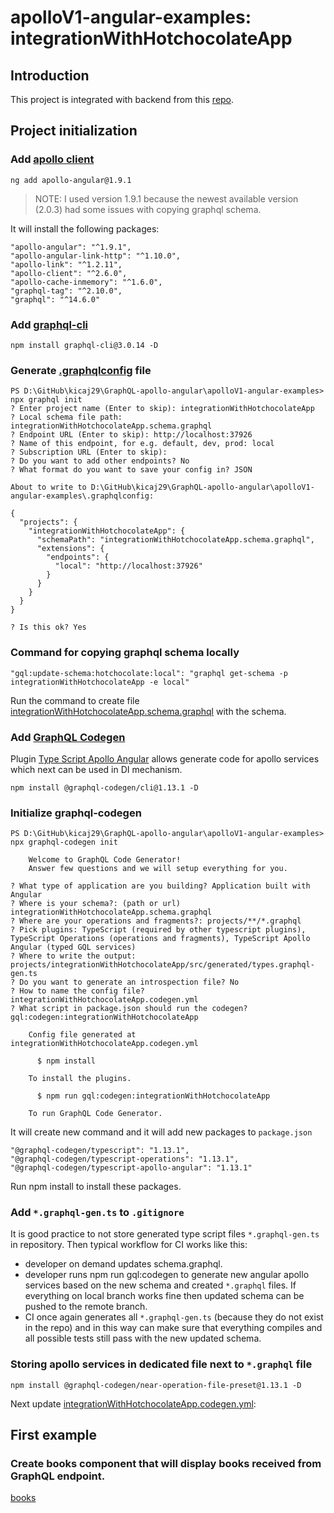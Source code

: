 # apolloV1-angular-examples: integrationWithHotchocolateApp

## Introduction
This project is integrated with backend from this [repo](https://github.com/kicaj29/GraphQL-hotchocolate).

## Project initialization

### Add [apollo client](https://www.apollographql.com/docs/angular/basics/setup/)
```
ng add apollo-angular@1.9.1
```

>NOTE: I used version 1.9.1 because the newest available version (2.0.3) had some issues with copying graphql schema.

It will install the following packages:
```
"apollo-angular": "^1.9.1",
"apollo-angular-link-http": "^1.10.0",
"apollo-link": "^1.2.11",
"apollo-client": "^2.6.0",
"apollo-cache-inmemory": "^1.6.0",
"graphql-tag": "^2.10.0",
"graphql": "^14.6.0"
```

### Add [graphql-cli](https://github.com/Urigo/graphql-cli/tree/v3.0.14)
```
npm install graphql-cli@3.0.14 -D
```

### Generate [.graphqlconfig](./.graphqlconfig) file
```
PS D:\GitHub\kicaj29\GraphQL-apollo-angular\apolloV1-angular-examples> npx graphql init
? Enter project name (Enter to skip): integrationWithHotchocolateApp
? Local schema file path: integrationWithHotchocolateApp.schema.graphql
? Endpoint URL (Enter to skip): http://localhost:37926
? Name of this endpoint, for e.g. default, dev, prod: local
? Subscription URL (Enter to skip):
? Do you want to add other endpoints? No
? What format do you want to save your config in? JSON

About to write to D:\GitHub\kicaj29\GraphQL-apollo-angular\apolloV1-angular-examples\.graphqlconfig:

{
  "projects": {
    "integrationWithHotchocolateApp": {
      "schemaPath": "integrationWithHotchocolateApp.schema.graphql",
      "extensions": {
        "endpoints": {
          "local": "http://localhost:37926"
        }
      }
    }
  }
}

? Is this ok? Yes
```

### Command for copying graphql schema locally
```
"gql:update-schema:hotchocolate:local": "graphql get-schema -p integrationWithHotchocolateApp -e local"
```
Run the command to create file [integrationWithHotchocolateApp.schema.graphql](./apolloV1-angular-examples/integrationWithHotchocolateApp.schema.graphql) with the schema.


### Add [GraphQL Codegen](https://graphql-code-generator.com/)
Plugin [Type Script Apollo Angular](https://graphql-code-generator.com/docs/plugins/typescript-apollo-angular) allows generate code for apollo services which next can be used in DI mechanism.
```
npm install @graphql-codegen/cli@1.13.1 -D
```

### Initialize graphql-codegen
```
PS D:\GitHub\kicaj29\GraphQL-apollo-angular\apolloV1-angular-examples> npx graphql-codegen init

    Welcome to GraphQL Code Generator!
    Answer few questions and we will setup everything for you.

? What type of application are you building? Application built with Angular
? Where is your schema?: (path or url) integrationWithHotchocolateApp.schema.graphql
? Where are your operations and fragments?: projects/**/*.graphql
? Pick plugins: TypeScript (required by other typescript plugins), TypeScript Operations (operations and fragments), TypeScript Apollo Angular (typed GQL services)
? Where to write the output: projects/integrationWithHotchocolateApp/src/generated/types.graphql-gen.ts
? Do you want to generate an introspection file? No
? How to name the config file? integrationWithHotchocolateApp.codegen.yml
? What script in package.json should run the codegen? gql:codegen:integrationWithHotchocolateApp

    Config file generated at integrationWithHotchocolateApp.codegen.yml

      $ npm install

    To install the plugins.

      $ npm run gql:codegen:integrationWithHotchocolateApp

    To run GraphQL Code Generator.
```

It will create new command and it will add new packages to ```package.json```
```
"@graphql-codegen/typescript": "1.13.1",
"@graphql-codegen/typescript-operations": "1.13.1",
"@graphql-codegen/typescript-apollo-angular": "1.13.1"
```
Run npm install to install these packages.

### Add ```*.graphql-gen.ts``` to ```.gitignore```

It is good practice to not store generated type script files ```*.graphql-gen.ts``` in repository. Then typical workflow for CI works like this:

* developer on demand updates schema.graphql.
* developer runs npm run gql:codegen to generate new angular apollo services based on the new schema and created ```*.graphql``` files. If everything on local branch works fine then updated schema can be pushed to the remote branch.
* CI once again generates all ```*.graphql-gen.ts``` (because they do not exist in the repo) and in this way can make sure that everything compiles and all possible tests still pass with the new updated schema.

### Storing apollo services in dedicated file next to ```*.graphql``` file
```
npm install @graphql-codegen/near-operation-file-preset@1.13.1 -D
```

Next update [integrationWithHotchocolateApp.codegen.yml](./apolloV1-angular-examples/integrationWithHotchocolateApp.codegen.yml):

## First example

### Create books component that will display books received from GraphQL endpoint.

[books](./apolloV1-angular-examples/projects/integrationWithHotchocolateApp/src/app/books/books.component.ts)

